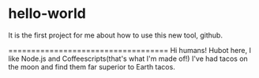 # hello-world
It is the first project for me about how to use this new tool, github.

===================================
Hi humans!
Hubot here, I like Node.js and Coffeescripts(that's what I'm made of!)
I've had tacos on the moon and find them far superior to Earth tacos.

